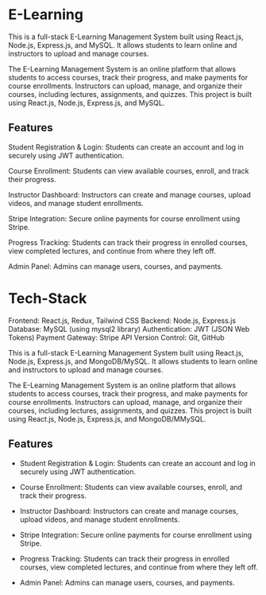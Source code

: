 # E-Learning

This is a full-stack E-Learning Management System built using React.js, Node.js, Express.js, and MySQL. It allows students to learn online and instructors to upload and manage courses.

The E-Learning Management System is an online platform that allows students to access courses, track their progress, and make payments for course enrollments. Instructors can upload, manage, and organize their courses, including lectures, assignments, and quizzes. This project is built using React.js, Node.js, Express.js, and MySQL.


## Features
Student Registration & Login: Students can create an account and log in securely using JWT authentication.

Course Enrollment: Students can view available courses, enroll, and track their progress.

Instructor Dashboard: Instructors can create and manage courses, upload videos, and manage student enrollments.

Stripe Integration: Secure online payments for course enrollment using Stripe.

Progress Tracking: Students can track their progress in enrolled courses, view completed lectures, and continue from where they left off.

Admin Panel: Admins can manage users, courses, and payments.


# Tech-Stack
Frontend: React.js, Redux, Tailwind CSS
Backend: Node.js, Express.js
Database: MySQL (using mysql2 library)
Authentication: JWT (JSON Web Tokens)
Payment Gateway: Stripe API
Version Control: Git, GitHub

This is a full-stack E-Learning Management System built using React.js, Node.js, Express.js, and MongoDB/MySQL. It allows students to learn online and instructors to upload and manage courses.

The E-Learning Management System is an online platform that allows students to access courses, track their progress, and make payments for course enrollments. Instructors can upload, manage, and organize their courses, including lectures, assignments, and quizzes. This project is built using React.js, Node.js, Express.js, and MongoDB/MMySQL.


## Features
- Student Registration & Login: Students can create an account and log in securely using JWT authentication.

- Course Enrollment: Students can view available courses, enroll, and track their progress.

- Instructor Dashboard: Instructors can create and manage courses, upload videos, and manage student enrollments.

- Stripe Integration: Secure online payments for course enrollment using Stripe.

- Progress Tracking: Students can track their progress in enrolled courses, view completed lectures, and continue from where they left off.

- Admin Panel: Admins can manage users, courses, and payments.



